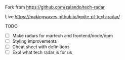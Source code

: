 Fork from https://github.com/zalando/tech-radar

Live
https://makingwaves.github.io/ignite-pl-tech-radar/

TODO
- [ ] Make radars for martech and frontend/node/npm
- [ ] Styling improvements
- [ ] Cheat sheet with definitions
- [ ] Expl what tech radar is for us